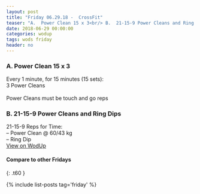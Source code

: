 ```yaml
---
layout: post
title: "Friday 06.29.18 -  CrossFit"
teaser: "A.  Power Clean 15 x 3<br/> B.  21-15-9 Power Cleans and Ring Dips"
date: 2018-06-29 00:00:00
categories: wodup
tags: wods friday
header: no
---
```



<h3>A.  Power Clean 15 x 3</h3>
Every 1 minute, for 15 minutes (15 sets):<br/>3 Power Cleans<br/><br/>Power Cleans must be touch and go reps
<h3>B.  21-15-9 Power Cleans and Ring Dips</h3>
21-15-9 Reps for Time:<br/>– Power Clean @ 60/43 kg<br/>– Ring Dip<br/>
<a href="https://www.wodup.com/gyms/asphodel/wods/7147" target="blank">View on WodUp</a>


#### Compare to other Fridays
{: .t60 }

{% include list-posts tag='friday' %}